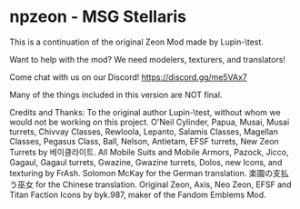 # npzeon - MSG Stellaris

This is a continuation of the original Zeon Mod made by Lupin-\test\.

Want to help with the mod? We need modelers, texturers, and translators!

Come chat with us on our Discord! https://discord.gg/me5VAx7

Many of the things included in this version are NOT final.

Credits and Thanks: 
To the original author Lupin-\test\, without whom we would not be working on this project. 
O'Neil Cylinder, Papua, Musai, Musai turrets, Chivvay Classes, Rewloola, Lepanto, Salamis Classes, Magellan Classes, Pegasus Class, Ball, Nelson, Antietam, EFSF turrets, New Zeon Turrets by 베이클라이트. 
All Mobile Suits and Mobile Armors, Pazock, Jicco, Gagaul, Gagaul turrets, Gwazine, Gwazine turrets, Dolos, new Icons, and texturing by FrAsh. 
Solomon McKay for the German translation.
楽園の支払う巫女 for the Chinese translation.
Original Zeon, Axis, Neo Zeon, EFSF and Titan Faction Icons by byk.987, maker of the Fandom Emblems Mod.
